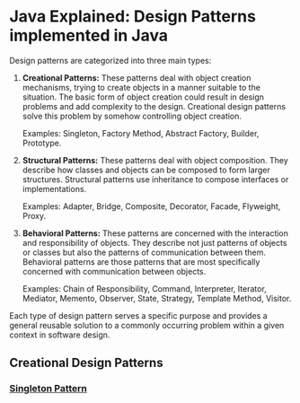 # Java Explained: Design Patterns implemented in Java

Design patterns are categorized into three main types:

1. **Creational Patterns:** These patterns deal with object creation mechanisms, trying to create objects in a manner suitable to the situation. The basic form of object creation could result in design problems and add complexity to the design. Creational design patterns solve this problem by somehow controlling object creation.

   Examples: Singleton, Factory Method, Abstract Factory, Builder, Prototype.

2. **Structural Patterns:** These patterns deal with object composition. They describe how classes and objects can be composed to form larger structures. Structural patterns use inheritance to compose interfaces or implementations.

   Examples: Adapter, Bridge, Composite, Decorator, Facade, Flyweight, Proxy.

3. **Behavioral Patterns:** These patterns are concerned with the interaction and responsibility of objects. They describe not just patterns of objects or classes but also the patterns of communication between them. Behavioral patterns are those patterns that are most specifically concerned with communication between objects.

   Examples: Chain of Responsibility, Command, Interpreter, Iterator, Mediator, Memento, Observer, State, Strategy, Template Method, Visitor.

Each type of design pattern serves a specific purpose and provides a general reusable solution to a commonly occurring problem within a given context in software design.

## Creational Design Patterns
### [Singleton Pattern](patterns/singletonPattern.md)




